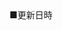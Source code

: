 <div>■更新日時</div>
    <script>
        //今日の日付データを変数に格納
        //変数は"today"とする
        var today=new Date();
        //年・月・日・曜日を取得
        var year = today.getFullYear();
        var month = today.getMonth()+1;
        var week = today.getDay();
        var day = today.getDate();
        
        var week_ja= new Array("日","月","火","水","木","金","土");
        //年・月・日・曜日を書き出す
        ocument.write(year+"年"+month+"月"+day+"日 "+week_ja[week]+"曜日");
    </script>
    <br>
    <script>
        //時刻データを取得して変数に格納する
        //変数は"time"とする
        var time= new Date();
        //時・分・秒を取得
        var hour = time.getHours();
        var minute = time.getMinutes();
        var second = time.getSeconds();
        document.write(hour+"時",+minute+"分"+second+"秒");
    </script>
## ■ アプリ名
&emsp;サプリメント管理アプリ(Supplement_document)<br>
<br>
## ■ アプリ詳細
&emsp;サプリメントの飲み忘れを防止・管理するアプリ<br>
<br>
    </body>
</html>
